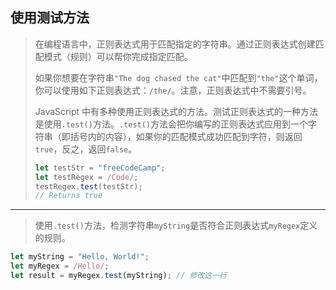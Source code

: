 ## 使用测试方法

> 在编程语言中，正则表达式用于匹配指定的字符串。通过正则表达式创建匹配模式（规则）可以帮你完成指定匹配。
>
> 如果你想要在字符串`"The dog chased the cat"`中匹配到`"the"`这个单词，你可以使用如下正则表达式：`/the/`。注意，正则表达式中不需要引号。
>
> JavaScript 中有多种使用正则表达式的方法。测试正则表达式的一种方法是使用`.test()`方法。`.test()`方法会把你编写的正则表达式应用到一个字符串（即括号内的内容），如果你的匹配模式成功匹配到字符，则返回`true`，反之，返回`false`。
>
> ```js
> let testStr = "freeCodeCamp";
> let testRegex = /Code/;
> testRegex.test(testStr);
> // Returns true
> ```

---

> 使用`.test()`方法，检测字符串`myString`是否符合正则表达式`myRegex`定义的规则。

```js
let myString = "Hello, World!";
let myRegex = /Hello/;
let result = myRegex.test(myString); // 修改这一行
```

